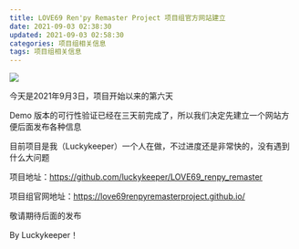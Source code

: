```yaml
---
title: LOVE69 Ren'py Remaster Project 项目组官方网站建立
date: 2021-09-03 02:38:30
updated: 2021-09-03 02:58:30
categories: 项目组相关信息
tags: 项目组相关信息
---
```


![](https://github.com/luckykeeper/LOVE69_renpy_remaster/raw/main/images/%E9%A1%B9%E7%9B%AE%E7%BB%84logo_smallsize.png)

今天是2021年9月3日，项目开始以来的第六天

Demo 版本的可行性验证已经在三天前完成了，所以我们决定先建立一个网站方便后面发布各种信息

目前项目是我（Luckykeeper）一个人在做，不过进度还是非常快的，没有遇到什么大问题

项目地址：https://github.com/luckykeeper/LOVE69_renpy_remaster

项目组官网地址：https://love69renpyremasterproject.github.io/

敬请期待后面的发布

By Luckykeeper！
